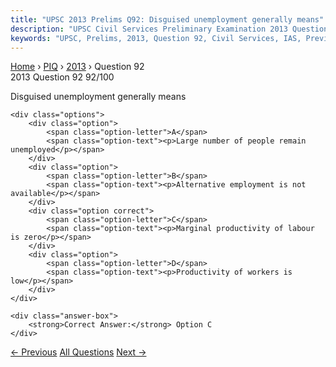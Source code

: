 ```yaml
---
title: "UPSC 2013 Prelims Q92: Disguised unemployment generally means"
description: "UPSC Civil Services Preliminary Examination 2013 Question 92 with options and answer"
keywords: "UPSC, Prelims, 2013, Question 92, Civil Services, IAS, Previous Year Questions"
---
```


<nav class="breadcrumb">
    <a href="../../">Home</a>
    <span>›</span>
    <a href="../">PIQ</a>
    <span>›</span>
    <a href="./">2013</a>
    <span>›</span>
    <span>Question 92</span>
</nav>

<div class="question-header">
    <div class="question-meta">
        <span class="year-badge">2013</span>
        <span class="question-number">Question 92</span>
        <span class="progress">92/100</span>
    </div>
    <div class="progress-bar">
        <div class="progress-fill" style="width: 92.0%"></div>
    </div>
</div>

<div class="question-content">
    <div class="question-text">
        <p>Disguised unemployment generally means</p>
    </div>
    
    <div class="options">
        <div class="option">
            <span class="option-letter">A</span>
            <span class="option-text"><p>Large number of people remain unemployed</p></span>
        </div>
        <div class="option">
            <span class="option-letter">B</span>
            <span class="option-text"><p>Alternative employment is not available</p></span>
        </div>
        <div class="option correct">
            <span class="option-letter">C</span>
            <span class="option-text"><p>Marginal productivity of labour is zero</p></span>
        </div>
        <div class="option">
            <span class="option-letter">D</span>
            <span class="option-text"><p>Productivity of workers is low</p></span>
        </div>
    </div>

    <div class="answer-box">
        <strong>Correct Answer:</strong> Option C
    </div>
</div>

<div class="question-nav">
    <a href="../q091-consider-the-following-statements-1-inflation-bene/" class="nav-btn prev">← Previous</a>
    <a href="../" class="nav-btn center">All Questions</a>
    <a href="../q093-consider-the-following-statements-1-the-council-of/" class="nav-btn next">Next →</a>
</div>
